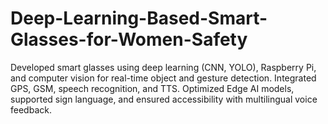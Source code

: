 # Deep-Learning-Based-Smart-Glasses-for-Women-Safety
Developed smart glasses using deep learning (CNN, YOLO), Raspberry Pi, and computer vision for real-time object and gesture detection. Integrated GPS, GSM, speech recognition, and TTS. Optimized Edge AI models, supported sign language, and ensured accessibility with multilingual voice feedback.
